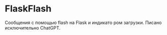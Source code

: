 # FlaskFlash
Сообщения с помощью flash на Flask и  индикато ром загрузки. Писано  исключительно ChatGPT.
